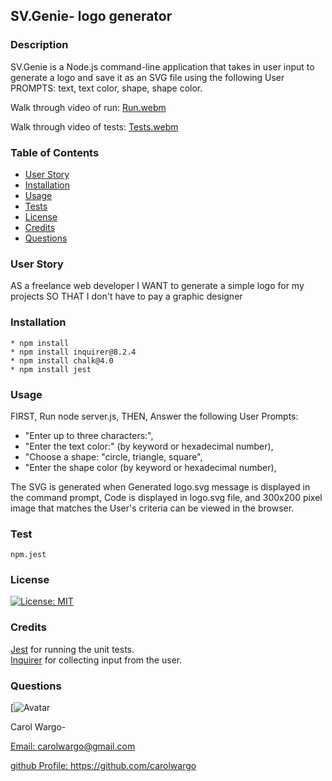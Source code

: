 ## SV.Genie- logo generator 
### Description
SV.Genie is a Node.js command-line application that takes in user input to generate a logo and save it as an SVG file using the following User PROMPTS: text, text color, shape, shape color.

Walk through video of run:
[Run.webm](https://github.com/carolwargo/SV-Genie/assets/84477950/2f1526f8-e92b-4211-9efb-d7c87e234701)

Walk through video of tests:
[Tests.webm](https://github.com/carolwargo/SV-Genie/assets/84477950/9fff1c28-0f15-4503-a24d-541f1cd5aeb9)

###  Table of Contents
* [User Story](#user-story)
* [Installation](#installation)
* [Usage](#usage)
* [Tests](#tests)
* [License](#license)
* [Credits](#credits)
* [Questions](#questions)

### User Story
AS a freelance web developer
I WANT to generate a simple logo for my projects
SO THAT I don't have to pay a graphic designer

### Installation
```
* npm install
* npm install inquirer@8.2.4
* npm install chalk@4.0 
* npm install jest
```
### Usage

FIRST, Run node server.js,
THEN, Answer the following User Prompts: 

*  "Enter up to three characters:", 
*  "Enter the text color:" (by keyword or hexadecimal number), 
*  "Choose a shape: "circle, triangle, square",  
*  "Enter the shape color (by keyword or hexadecimal number), 

The SVG is generated when Generated logo.svg message is displayed in the command prompt, Code is displayed in logo.svg file, and 300x200 pixel image that matches the User's criteria can be viewed in the browser. 

### Test
```
npm.jest
```
### License

[![License: MIT](https://img.shields.io/badge/License-MIT-yellow.svg)](https://opensource.org/licenses/MIT)

### Credits

 [Jest](https://www.npmjs.com/package/jest) for running the unit tests.  
 [Inquirer](https://www.npmjs.com/package/inquirer/v/8.2.4) for collecting input from the user. 
 
### Questions

[![Avatar](https://avatars.githubusercontent.com/u/84477950?v=4)

Carol Wargo-

[Email: carolwargo@gmail.com](mailto:carolwargo@gmail.com)

[github Profile: https://github.com/carolwargo ](https://github.com/carolwargo)
